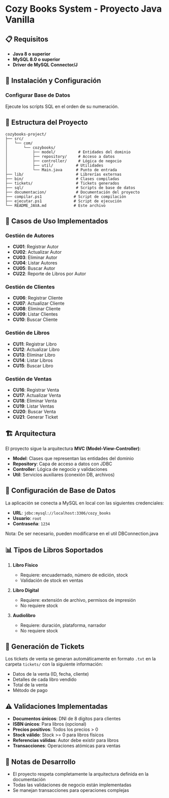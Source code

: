 # Cozy Books System - Proyecto Java Vanilla


## 📋 Requisitos

- **Java 8 o superior**
- **MySQL 8.0 o superior**
- **Driver de MySQL Connector/J**

## 🚀 Instalación y Configuración

### Configurar Base de Datos

Ejecute los scripts SQL en el orden de su numeración.


## 📁 Estructura del Proyecto

```
cozybooks-project/
├── src/
│   └── com/
│       └── cozybooks/
│           ├── model/          # Entidades del dominio
│           ├── repository/     # Acceso a datos
│           ├── controller/     # Lógica de negocio
│           ├── util/          # Utilidades
│           └── Main.java      # Punto de entrada
├── lib/                       # Librerías externas
├── bin/                       # Clases compiladas
├── tickets/                   # Tickets generados
├── sql/                       # Scripts de base de datos
├── documentacion/             # Documentación del proyecto
├── compilar.ps1              # Script de compilación
├── ejecutar.ps1              # Script de ejecución
└── README_JAVA.md            # Este archivo
```

## 🎯 Casos de Uso Implementados

### Gestión de Autores
- **CU01**: Registrar Autor
- **CU02**: Actualizar Autor  
- **CU03**: Eliminar Autor
- **CU04**: Listar Autores
- **CU05**: Buscar Autor
- **CU22**: Reporte de Libros por Autor

### Gestión de Clientes
- **CU06**: Registrar Cliente
- **CU07**: Actualizar Cliente
- **CU08**: Eliminar Cliente
- **CU09**: Listar Clientes
- **CU10**: Buscar Cliente

### Gestión de Libros
- **CU11**: Registrar Libro
- **CU12**: Actualizar Libro
- **CU13**: Eliminar Libro
- **CU14**: Listar Libros
- **CU15**: Buscar Libro

### Gestión de Ventas
- **CU16**: Registrar Venta
- **CU17**: Actualizar Venta
- **CU18**: Eliminar Venta
- **CU19**: Listar Ventas
- **CU20**: Buscar Venta
- **CU21**: Generar Ticket

## 🏗️ Arquitectura

El proyecto sigue la arquitectura **MVC (Model-View-Controller)**:

- **Model**: Clases que representan las entidades del dominio
- **Repository**: Capa de acceso a datos con JDBC
- **Controller**: Lógica de negocio y validaciones
- **Util**: Servicios auxiliares (conexión DB, archivos)

## 🔧 Configuración de Base de Datos

La aplicación se conecta a MySQL en local con las siguientes credenciales:

- **URL**: `jdbc:mysql://localhost:3306/cozy_books`
- **Usuario**: `root`
- **Contraseña**: `1234`

Nota: De ser necesario, pueden modificarse en el util DBConnection.java

## 📊 Tipos de Libros Soportados

1. **Libro Físico**
   - Requiere: encuadernado, número de edición, stock
   - Validación de stock en ventas

2. **Libro Digital**
   - Requiere: extensión de archivo, permisos de impresión
   - No requiere stock

3. **Audiolibro**
   - Requiere: duración, plataforma, narrador
   - No requiere stock

## 🎫 Generación de Tickets

Los tickets de venta se generan automáticamente en formato `.txt` en la carpeta `tickets/` con la siguiente información:

- Datos de la venta (ID, fecha, cliente)
- Detalles de cada libro vendido
- Total de la venta
- Método de pago

## ⚠️ Validaciones Implementadas

- **Documentos únicos**: DNI de 8 dígitos para clientes
- **ISBN únicos**: Para libros (opcional)
- **Precios positivos**: Todos los precios > 0
- **Stock válido**: Stock >= 0 para libros físicos
- **Referencias válidas**: Autor debe existir para libros
- **Transacciones**: Operaciones atómicas para ventas



## 📝 Notas de Desarrollo

- El proyecto respeta completamente la arquitectura definida en la documentación
- Todas las validaciones de negocio están implementadas
- Se manejan transacciones para operaciones complejas
